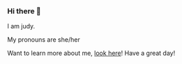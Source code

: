 ### Hi there 👋

I am judy.

<!--
**judyj/judyj** is a ✨ _special_ ✨ repository because its `README.md` (this file) appears on your GitHub profile.

Here are some ideas to get you started:

- 🌱 I’m currently learning ...
- 👯 I’m looking to collaborate on ...
- 🤔 I’m looking for help with ...
- 💬 Ask me about ...
- 📫 How to reach me: ...
- ⚡ Fun fact: ...
<img src="https://github.com/judyj/personal/blob/master/cartoon_me.jpeg" alt="picture of me" width="100"> 
-->


My pronouns are she/her

Want to learn more about me,  [look here](https://github.com/judyj/personal/blob/master/portfolio.md)!
Have a great day!


